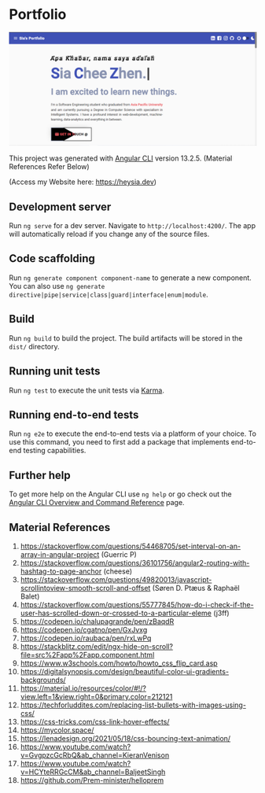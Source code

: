 # Portfolio

<img src="web.PNG">

This project was generated with [Angular CLI](https://github.com/angular/angular-cli) version 13.2.5. (Material References Refer Below)

(Access my Website here: https://heysia.dev)

## Development server

Run `ng serve` for a dev server. Navigate to `http://localhost:4200/`. The app will automatically reload if you change any of the source files.

## Code scaffolding

Run `ng generate component component-name` to generate a new component. You can also use `ng generate directive|pipe|service|class|guard|interface|enum|module`.

## Build

Run `ng build` to build the project. The build artifacts will be stored in the `dist/` directory.

## Running unit tests

Run `ng test` to execute the unit tests via [Karma](https://karma-runner.github.io).

## Running end-to-end tests

Run `ng e2e` to execute the end-to-end tests via a platform of your choice. To use this command, you need to first add a package that implements end-to-end testing capabilities.

## Further help

To get more help on the Angular CLI use `ng help` or go check out the [Angular CLI Overview and Command Reference](https://angular.io/cli) page.

## Material References
1. https://stackoverflow.com/questions/54468705/set-interval-on-an-array-in-angular-project (Guerric P)
2. https://stackoverflow.com/questions/36101756/angular2-routing-with-hashtag-to-page-anchor (cheese)
3. https://stackoverflow.com/questions/49820013/javascript-scrollintoview-smooth-scroll-and-offset (Søren D. Ptæus & Raphaël Balet)
4. https://stackoverflow.com/questions/55777845/how-do-i-check-if-the-user-has-scrolled-down-or-crossed-to-a-particular-eleme (j3ff)
5. https://codepen.io/chalupagrande/pen/zBaqdR
6. https://codepen.io/cgatno/pen/GxJvxg
7. https://codepen.io/raubaca/pen/rxLwPq
8. https://stackblitz.com/edit/ngx-hide-on-scroll?file=src%2Fapp%2Fapp.component.html
9. https://www.w3schools.com/howto/howto_css_flip_card.asp
10. https://digitalsynopsis.com/design/beautiful-color-ui-gradients-backgrounds/
11. https://material.io/resources/color/#!/?view.left=1&view.right=0&primary.color=212121
12. https://techforluddites.com/replacing-list-bullets-with-images-using-css/
13. https://css-tricks.com/css-link-hover-effects/
14. https://mycolor.space/
15. https://lenadesign.org/2021/05/18/css-bouncing-text-animation/
16. https://www.youtube.com/watch?v=GvgpzcGcRbQ&ab_channel=KieranVenison
17. https://www.youtube.com/watch?v=HCYteRRGcCM&ab_channel=BaljeetSingh
18. https://github.com/Prem-minister/helloprem

